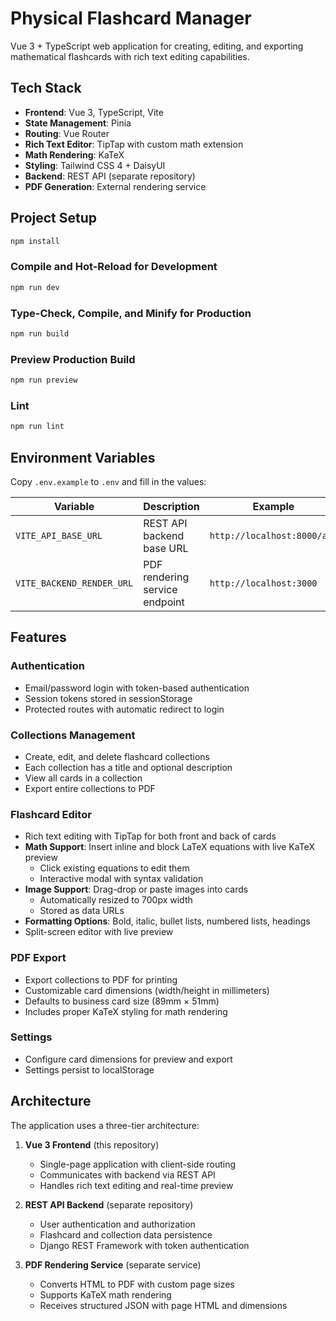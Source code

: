 # Physical Flashcard Manager

Vue 3 + TypeScript web application for creating, editing, and exporting mathematical flashcards with rich text editing capabilities.

## Tech Stack

- **Frontend**: Vue 3, TypeScript, Vite
- **State Management**: Pinia
- **Routing**: Vue Router
- **Rich Text Editor**: TipTap with custom math extension
- **Math Rendering**: KaTeX
- **Styling**: Tailwind CSS 4 + DaisyUI
- **Backend**: REST API (separate repository)
- **PDF Generation**: External rendering service

## Project Setup

```bash
npm install
```

### Compile and Hot-Reload for Development

```bash
npm run dev
```

### Type-Check, Compile, and Minify for Production

```bash
npm run build
```

### Preview Production Build

```bash
npm run preview
```

### Lint

```bash
npm run lint
```

## Environment Variables

Copy `.env.example` to `.env` and fill in the values:

| Variable | Description | Example |
| --- | --- | --- |
| `VITE_API_BASE_URL` | REST API backend base URL | `http://localhost:8000/api` |
| `VITE_BACKEND_RENDER_URL` | PDF rendering service endpoint | `http://localhost:3000` |

## Features

### Authentication
- Email/password login with token-based authentication
- Session tokens stored in sessionStorage
- Protected routes with automatic redirect to login

### Collections Management
- Create, edit, and delete flashcard collections
- Each collection has a title and optional description
- View all cards in a collection
- Export entire collections to PDF

### Flashcard Editor
- Rich text editing with TipTap for both front and back of cards
- **Math Support**: Insert inline and block LaTeX equations with live KaTeX preview
  - Click existing equations to edit them
  - Interactive modal with syntax validation
- **Image Support**: Drag-drop or paste images into cards
  - Automatically resized to 700px width
  - Stored as data URLs
- **Formatting Options**: Bold, italic, bullet lists, numbered lists, headings
- Split-screen editor with live preview

### PDF Export
- Export collections to PDF for printing
- Customizable card dimensions (width/height in millimeters)
- Defaults to business card size (89mm × 51mm)
- Includes proper KaTeX styling for math rendering

### Settings
- Configure card dimensions for preview and export
- Settings persist to localStorage

## Architecture

The application uses a three-tier architecture:

1. **Vue 3 Frontend** (this repository)
   - Single-page application with client-side routing
   - Communicates with backend via REST API
   - Handles rich text editing and real-time preview

2. **REST API Backend** (separate repository)
   - User authentication and authorization
   - Flashcard and collection data persistence
   - Django REST Framework with token authentication

3. **PDF Rendering Service** (separate service)
   - Converts HTML to PDF with custom page sizes
   - Supports KaTeX math rendering
   - Receives structured JSON with page HTML and dimensions
